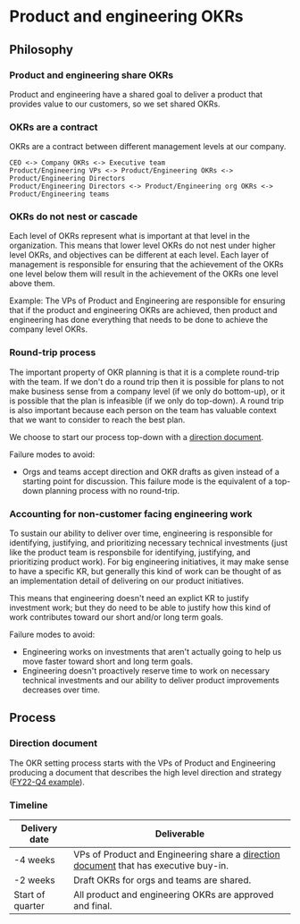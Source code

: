 # Product and engineering OKRs

## Philosophy

### Product and engineering share OKRs

Product and engineering have a shared goal to deliver a product that provides value to our customers, so we set shared OKRs.

### OKRs are a contract

OKRs are a contract between different management levels at our company.

```
CEO <-> Company OKRs <-> Executive team
Product/Engineering VPs <-> Product/Engineering OKRs <-> Product/Engineering Directors
Product/Engineering Directors <-> Product/Engineering org OKRs <-> Product/Engineering teams
```

### OKRs do not nest or cascade

Each level of OKRs represent what is important at that level in the organization. This means that lower level OKRs do not nest under higher level OKRs, and objectives can be different at each level. Each layer of management is responsible for ensuring that the achievement of the OKRs one level below them will result in the achievement of the OKRs one level above them.

Example: The VPs of Product and Engineering are responsible for ensuring that if the product and engineering OKRs are achieved, then product and engineering has done everything that needs to be done to achieve the company level OKRs.

### Round-trip process

The important property of OKR planning is that it is a complete round-trip with the team. If we don't do a round trip then it is possible for plans to not make business sense from a company level (if we only do bottom-up), or it is possible that the plan is infeasible (if we only do top-down). A round trip is also important because each person on the team has valuable context that we want to consider to reach the best plan.

We choose to start our process top-down with a [direction document](#direction-document).

Failure modes to avoid:

* Orgs and teams accept direction and OKR drafts as given instead of a starting point for discussion. This failure mode is the equivalent of a top-down planning process with no round-trip.

### Accounting for non-customer facing engineering work

To sustain our ability to deliver over time, engineering is responsible for identifying, justifying, and prioritizing necessary technical investments (just like the product team is responsbile for identifying, justifying, and prioritizing product work). For big engineering initiatives, it may make sense to have a specific KR, but generally this kind of work can be thought of as an implementation detail of delivering on our product initiatives.

This means that engineering doesn't need an explict KR to justify investment work; but they do need to be able to justify how this kind of work contributes toward our short and/or long term goals.

Failure modes to avoid:

* Engineering works on investments that aren't actually going to help us move faster toward short and long term goals.
* Engineering doesn't proactively reserve time to work on necessary technical investments and our ability to deliver product improvements decreases over time.


## Process

### Direction document

The OKR setting process starts with the VPs of Product and Engineering producing a document that describes the high level direction and strategy ([FY22-Q4 example](https://docs.google.com/document/d/1j_GuBOLXDVpzBzfCWJl-hz2rvqT--IPo3GYU07aG8HE/edit)).

### Timeline

| Delivery date    | Deliverable                                                                                                 |
| ---------------- | ----------------------------------------------------------------------------------------------------------- |
| -4 weeks         | VPs of Product and Engineering share a [direction document](#direction-document) that has executive buy-in. |
| -2 weeks         | Draft OKRs for orgs and teams are shared.                                                                   |
| Start of quarter | All product and engineering OKRs are approved and final.                                                    |